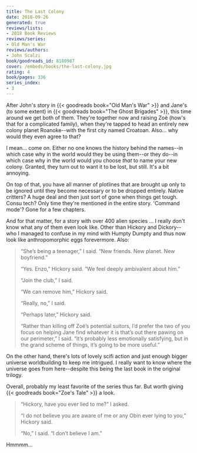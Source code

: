 ```yaml
---
title: The Last Colony
date: 2018-09-26
generated: true
reviews/lists:
- 2018 Book Reviews
reviews/series:
- Old Man's War
reviews/authors:
- John Scalzi
book/goodreads_id: 8180987
cover: /embeds/books/the-last-colony.jpg
rating: 4
book/pages: 336
series_index:
- 3
---
```

After John's story in {{< goodreads book="Old Man's War" >}} and Jane's (to some extent) in {{< goodreads book="The Ghost Brigades" >}}, this time around we get both of them. They're together now and raising Zoë (how's that for a complicated family), when they're tapped to head an entirely new colony planet Roanoke--with the first city named Croatoan. Also... why would they even agree to that?  

I mean... come on. Either no one knows the history behind the names--in which case why in the world would they be using them--or they do--in which case why in the world would you choose _that_ to name your new colony. Granted, they turn out to want it to be lost, but still. It's a bit annoying.  

<!--more-->

On top of that, you have all manner of plotlines that are brought up only to be ignored until they become necessary or to be dropped entirely. Native critters? A huge deal and then just sort of gone when things get tough. Consu tech? Only time they're mentioned in the entire story. 'Command mode'? Gone for a few chapters.  

And for that matter, for a story with over 400 alien species ... I really don't know what any of them even look like. Other than Hickory and Dickory-- who I managed to confuse in my mind with Humpty Dumpty and thus now look like anthropomorphic eggs forevermore. Also:  

> “She’s being a teenager,” I said. “New friends. New planet. New boyfriend.”  
>
> “Yes. Enzo,” Hickory said. “We feel deeply ambivalent about him.”  
>
> “Join the club,” I said.  
>
> “We can remove him,” Hickory said.  
>
> “Really, no,” I said.  
>
> “Perhaps later,” Hickory said.  
>
> “Rather than killing off Zoë’s potential suitors, I’d prefer the two of you focus on helping Jane find whatever it is that’s out there pawing on our perimeter,” I said. “It’s probably less emotionally satisfying, but in the grand scheme of things, it’s going to be more useful.”  

On the other hand, there's lots of lovely scifi action and just enough bigger universe worldbuilding to keep me intrigued. I really want to know where the universe goes from here--despite this being the last book in the original trilogy.  

Overall, probably my least favorite of the series thus far. But worth giving {{< goodreads book="Zoe's Tale" >}} a look.  

> “Hickory, have you ever lied to me?” I asked.  
>
> “I do not believe you are aware of me or any Obin ever lying to you,” Hickory said.  
>
> “No,” I said. “I don’t believe I am.”  

Hmmmm...